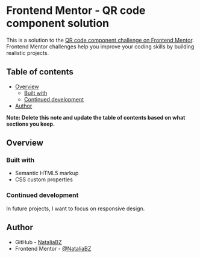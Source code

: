 # Frontend Mentor - QR code component solution

This is a solution to the [QR code component challenge on Frontend Mentor](https://www.frontendmentor.io/challenges/qr-code-component-iux_sIO_H). Frontend Mentor challenges help you improve your coding skills by building realistic projects. 

## Table of contents

- [Overview](#overview)
  - [Built with](#built-with)
  - [Continued development](#continued-development)
- [Author](#author)

**Note: Delete this note and update the table of contents based on what sections you keep.**

## Overview

### Built with

- Semantic HTML5 markup
- CSS custom properties

### Continued development

In future projects, I want to focus on responsive design. 

## Author

- GitHub - [NataliaBZ](https://github.com/NataliaBZ)
- Frontend Mentor - [@NataliaBZ](https://www.frontendmentor.io/profile/NataliaBZ)
